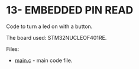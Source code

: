 # 13- EMBEDDED PIN READ

Code to turn a led on with a button.

The board used: STM32NUCLEOF401RE.

Files:
* [main.c](Src/main.c) - main code file.

